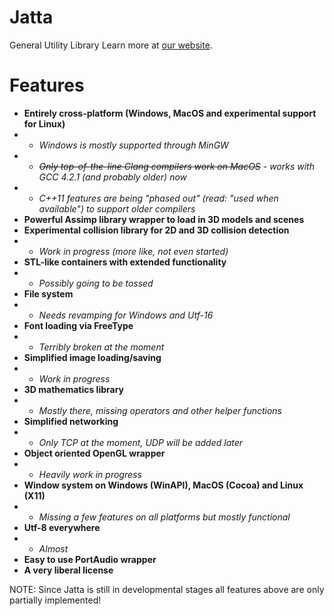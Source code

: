 Jatta
=====

General Utility Library
Learn more at [our website](http://jatta.zethes.com/).

Features
=====

* <b>Entirely cross-platform (Windows, MacOS and experimental support for Linux)</b>
* - <i>Windows is mostly supported through MinGW</i>
* - <i><del>Only top-of-the-line Clang compilers work on MacOS</del> - works with GCC 4.2.1 (and probably older) now</i>
* - <i>C++11 features are being "phased out" (read: "used when available") to support older compilers</i>
* <b>Powerful Assimp library wrapper to load in 3D models and scenes</b>
* <b>Experimental collision library for 2D and 3D collision detection</b>
* - <i>Work in progress (more like, not even started)</i>
* <b>STL-like containers with extended functionality</b>
* - <i>Possibly going to be tossed</i>
* <b>File system</b>
* - <i>Needs revamping for Windows and Utf-16</i>
* <b>Font loading via FreeType</b>
* - <i>Terribly broken at the moment</i>
* <b>Simplified image loading/saving</b>
* - <i>Work in progress</i>
* <b>3D mathematics library</b>
* - <i>Mostly there, missing operators and other helper functions</i>
* <b>Simplified networking</b>
* - <i>Only TCP at the moment, UDP will be added later</i>
* <b>Object oriented OpenGL wrapper</b>
* - <i>Heavily work in progress</i>
* <b>Window system on Windows (WinAPI), MacOS (Cocoa) and Linux (X11)</b>
* - <i>Missing a few features on all platforms but mostly functional</i>
* <b>Utf-8 everywhere</b>
* - <i>Almost</i>
* <b>Easy to use PortAudio wrapper</b>
* <b>A very liberal license</b>

NOTE: Since Jatta is still in developmental stages all features above are only partially implemented!
